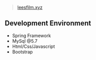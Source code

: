 
>[leesfilm.xyz](http://www.leesfilm.xyz/)

Development Environment
----------
* Spring Framework
* MySql @5.7
* Html/Css/Javascript 
* Bootstrap
